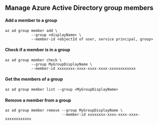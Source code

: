 ## Manage Azure Active Directory group members

#### Add a member to a group
```
az ad group member add \
            --group <displayName> \
            --member-id <objectId of user, service principal, group> 
```

#### Check if a member is in a group
```
az ad group member check \
            --group MyGroupDisplayName \
            --member-id xxxxxxxx-xxxx-xxxx-xxxx-xxxxxxxxxxxx
```

#### Get the members of a group
```
az ad group member list --group <MyGroupDisplayName>
```

#### Remove a member from a group
```
az ad group member remove --group MyGroupDisplayName \
                          --member-id xxxxxxxx-xxxx-xxxx-xxxx-xxxxxxxxxxxx
```
